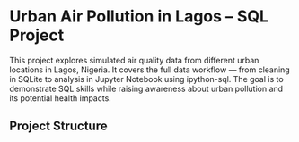 # Urban Air Pollution in Lagos – SQL Project
This project explores simulated air quality data from different urban locations in Lagos, Nigeria. It covers the full data workflow — from cleaning in SQLite to analysis in Jupyter Notebook using ipython-sql.
The goal is to demonstrate SQL skills while raising awareness about urban pollution and its potential health impacts.

## Project Structure
